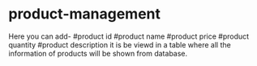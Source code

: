 # product-management
Here you can add-
#product id
#product name
#product price
#product quantity
#product description
it is be viewd in a table where all the information of products will be shown from database.
